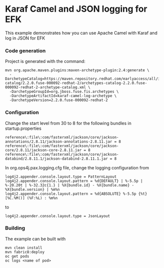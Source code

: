 # Karaf Camel and JSON logging for EFK

This example demonstrates how you can use Apache Camel with Karaf and log in JSON for EFK

### Code generation
Project is generated with the command:

    mvn org.apache.maven.plugins:maven-archetype-plugin:2.4:generate \
      -DarchetypeCatalog=https://maven.repository.redhat.com/earlyaccess/all/io/fabric8/archetypes/archetypes-catalog/2.2.0.fuse-000092-redhat-2/archetypes-catalog-2.2.0.fuse-000092-redhat-2-archetype-catalog.xml \
      -DarchetypeGroupId=org.jboss.fuse.fis.archetypes \
      -DarchetypeArtifactId=karaf-camel-log-archetype \
      -DarchetypeVersion=2.2.0.fuse-000092-redhat-2


### Configuration
Change the start level from 30 to 8 for the following bundles in startup.properties 

    reference\:file\:com/fasterxml/jackson/core/jackson-annotations/2.8.11/jackson-annotations-2.8.11.jar = 8
    reference\:file\:com/fasterxml/jackson/core/jackson-core/2.8.11/jackson-core-2.8.11.jar = 8
    reference\:file\:com/fasterxml/jackson/core/jackson-databind/2.8.11.1/jackson-databind-2.8.11.1.jar = 8

In org.ops4j.pax.logging.cfg file, change the logging configuration from 

    log4j2.appender.console.layout.type = PatternLayout
    log4j2.appender.console.layout.pattern = %d{DEFAULT} | %-5.5p | %-20.20t | %-32.32c{1.} | %X{bundle.id} - %X{bundle.name} - %X{bundle.version} | %m%n
    log4j2.appender.console.layout.pattern = %d{ABSOLUTE} %-5.5p {%t} [%C.%M()] (%F:%L) : %m%n

to

    log4j2.appender.console.layout.type = JsonLayout

### Building
The example can be built with

    mvn clean install    
    mvn fabric8:deploy
    oc get pods
    oc logs <name of pod>



